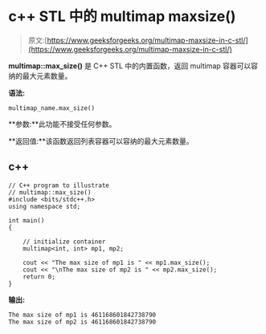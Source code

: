 # c++ STL 中的 multimap maxsize()

> 原文:[https://www.geeksforgeeks.org/multimap-maxsize-in-c-stl/](https://www.geeksforgeeks.org/multimap-maxsize-in-c-stl/)

**multimap::max_size()** 是 C++ STL 中的内置函数，返回 multimap 容器可以容纳的最大元素数量。

**语法:**

```
multimap_name.max_size()

```

**参数:**此功能不接受任何参数。

**返回值:**该函数返回列表容器可以容纳的最大元素数量。

## c++

```
// C++ program to illustrate
// multimap::max_size()
#include <bits/stdc++.h>
using namespace std;

int main()
{

    // initialize container
    multimap<int, int> mp1, mp2;

    cout << "The max size of mp1 is " << mp1.max_size();
    cout << "\nThe max size of mp2 is " << mp2.max_size();
    return 0;
}
```

**输出:**

```
The max size of mp1 is 461168601842738790
The max size of mp2 is 461168601842738790

```